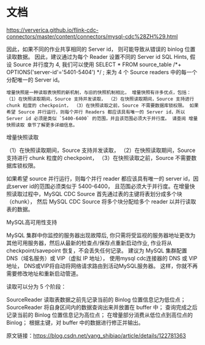 # 文档
https://ververica.github.io/flink-cdc-connectors/master/content/connectors/mysql-cdc%28ZH%29.html

 因此，如果不同的作业共享相同的 Server id， 则可能导致从错误的 binlog 位置读取数据。
  因此，建议通过为每个 Reader 设置不同的 Server id SQL Hints, 假设 Source 并行度为 4, 
  我们可以使用 SELECT * FROM source_table /*+ OPTIONS('server-id'='5401-5404') */ ; 来为 4 个 Source readers 中的每一个分配唯一的 Server id。
  
  	增量快照是一种读取表快照的新机制，与旧的快照机制相比， 增量快照有许多优点，包括： （1）在快照读取期间，Source 支持并发读取， （2）在快照读取期间，Source 支持进行 chunk 粒度的 checkpoint， （3）在快照读取之前，Source 不需要数据库锁权限。 如果希望 Source 并行运行，则每个并行 Readers 都应该具有唯一的 Server id，所以 Server id 必须是类似 `5400-6400` 的范围，并且该范围必须大于并行度。 请查阅 增量快照读取 章节了解更多详细信息。
  	
  	
  	
增量快照读取

（1）在快照读取期间，Source 支持并发读取，
（2）在快照读取期间，Source 支持进行 chunk 粒度的 checkpoint，
（3）在快照读取之前，Source 不需要数据库锁权限。


如果希望 source 并行运行，则每个并行 reader 都应该具有唯一的 server id，因此server id的范围必须类似于 5400-6400， 且范围必须大于并行度。在增量快照读取过程中，MySQL CDC Source 首先通过表的主键将表划分成多个块（chunk）， 然后 MySQL CDC Source 将多个块分配给多个 reader 以并行读取表的数据。

MySQL高可用性支持

MySQL 集群中你监控的服务器出现故障后, 你只需将受监视的服务器地址更改为其他可用服务器，然后从最新的检查点/保存点重新启动作业, 作业将从 checkpoint/savepoint 恢复，不会丢失任何记录。
建议为 MySQL 集群配置 DNS（域名服务）或 VIP（虚拟 IP 地址）， 使用mysql cdc连接器的 DNS 或 VIP 地址， DNS或VIP将自动将网络请求路由到活动MySQL服务器。 这样，你就不再需要修改地址和重新启动管道。


读取可以分为 5 个阶段：

SourceReader 读取表数据之前先记录当前的 Binlog 位置信息记为低位点；
SourceReader 将自身区间内的数据查询出来并放置在 buffer 中；
查询完成之后记录当前的 Binlog 位置信息记为高位点；
在增量部分消费从低位点到高位点的 Binlog；
根据主键，对 buffer 中的数据进行修正并输出。

原文链接：https://blog.csdn.net/yang_shibiao/article/details/122781363